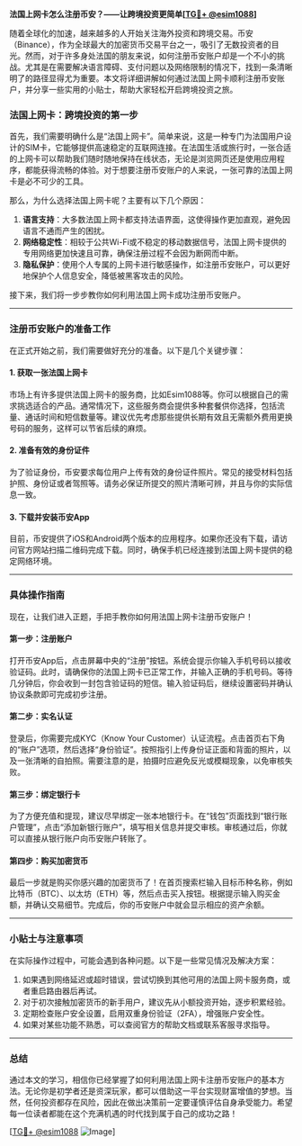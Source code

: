 **法国上网卡怎么注册币安？——让跨境投资更简单[[TG💪+ @esim1088](https://t.me/s/esim1088)]**

随着全球化的加速，越来越多的人开始关注海外投资和跨境交易。币安（Binance），作为全球最大的加密货币交易平台之一，吸引了无数投资者的目光。然而，对于许多身处法国的朋友来说，如何注册币安账户却是一个不小的挑战。尤其是在需要解决语言障碍、支付问题以及网络限制的情况下，找到一条清晰明了的路径显得尤为重要。本文将详细讲解如何通过法国上网卡顺利注册币安账户，并分享一些实用的小贴士，帮助大家轻松开启跨境投资之旅。

### 法国上网卡：跨境投资的第一步

首先，我们需要明确什么是“法国上网卡”。简单来说，这是一种专门为法国用户设计的SIM卡，它能够提供高速稳定的互联网连接。在法国生活或旅行时，一张合适的上网卡可以帮助我们随时随地保持在线状态，无论是浏览网页还是使用应用程序，都能获得流畅的体验。对于想要注册币安账户的人来说，一张可靠的法国上网卡是必不可少的工具。

那么，为什么选择法国上网卡呢？主要有以下几个原因：

1. **语言支持**：大多数法国上网卡都支持法语界面，这使得操作更加直观，避免因语言不通而产生的困扰。
2. **网络稳定性**：相较于公共Wi-Fi或不稳定的移动数据信号，法国上网卡提供的专用网络更加快速且可靠，确保注册过程不会因为断网而中断。
3. **隐私保护**：使用个人专属的上网卡进行敏感操作，如注册币安账户，可以更好地保护个人信息安全，降低被黑客攻击的风险。

接下来，我们将一步步教你如何利用法国上网卡成功注册币安账户。

---

### 注册币安账户的准备工作

在正式开始之前，我们需要做好充分的准备。以下是几个关键步骤：

#### 1. 获取一张法国上网卡
市场上有许多提供法国上网卡的服务商，比如Esim1088等。你可以根据自己的需求挑选适合的产品。通常情况下，这些服务商会提供多种套餐供你选择，包括流量、通话时间和短信数量等。建议优先考虑那些提供长期有效且无需额外费用更换号码的服务，这样可以节省后续的麻烦。

#### 2. 准备有效的身份证件
为了验证身份，币安要求每位用户上传有效的身份证件照片。常见的接受材料包括护照、身份证或者驾照等。请务必保证所提交的照片清晰可辨，并且与你的实际信息一致。

#### 3. 下载并安装币安App
目前，币安提供了iOS和Android两个版本的应用程序。如果你还没有下载，请访问官方网站扫描二维码完成下载。同时，确保手机已经连接到法国上网卡提供的稳定网络环境。

---

### 具体操作指南

现在，让我们进入正题，手把手教你如何用法国上网卡注册币安账户！

#### 第一步：注册账户
打开币安App后，点击屏幕中央的“注册”按钮。系统会提示你输入手机号码以接收验证码。此时，请确保你的法国上网卡已正常工作，并输入正确的手机号码。等待几分钟后，你会收到一封包含验证码的短信。输入验证码后，继续设置密码并确认协议条款即可完成初步注册。

#### 第二步：实名认证
登录后，你需要完成KYC（Know Your Customer）认证流程。点击首页右下角的“账户”选项，然后选择“身份验证”。按照指引上传身份证正面和背面的照片，以及一张清晰的自拍照。需要注意的是，拍摄时应避免反光或模糊现象，以免审核失败。

#### 第三步：绑定银行卡
为了方便充值和提现，建议尽早绑定一张本地银行卡。在“钱包”页面找到“银行账户管理”，点击“添加新银行账户”，填写相关信息并提交审核。审核通过后，你就可以直接从银行账户向币安账户转账了。

#### 第四步：购买加密货币
最后一步就是购买你感兴趣的加密货币了！在首页搜索栏输入目标币种名称，例如比特币（BTC）、以太坊（ETH）等，然后点击买入按钮。根据提示输入购买金额，并确认交易细节。完成后，你的币安账户中就会显示相应的资产余额。

---

### 小贴士与注意事项

在实际操作过程中，可能会遇到各种问题。以下是一些常见情况及解决方案：

1. 如果遇到网络延迟或超时错误，尝试切换到其他可用的法国上网卡服务商，或者重启路由器后再试。
2. 对于初次接触加密货币的新手用户，建议先从小额投资开始，逐步积累经验。
3. 定期检查账户安全设置，启用双重身份验证（2FA），增强账户安全性。
4. 如果对某些功能不熟悉，可以查阅官方的帮助文档或联系客服寻求指导。

---

### 总结

通过本文的学习，相信你已经掌握了如何利用法国上网卡注册币安账户的基本方法。无论你是初学者还是资深玩家，都可以借助这一平台实现财富增值的梦想。当然，任何投资都存在风险，因此在做出决策前一定要谨慎评估自身承受能力。希望每一位读者都能在这个充满机遇的时代找到属于自己的成功之路！

[[TG💪+ @esim1088](https://t.me/s/esim1088) ![Image](https://i.postimg.cc/4NQfJmqS/Snipaste-2025-05-13-00-14-12.png)]